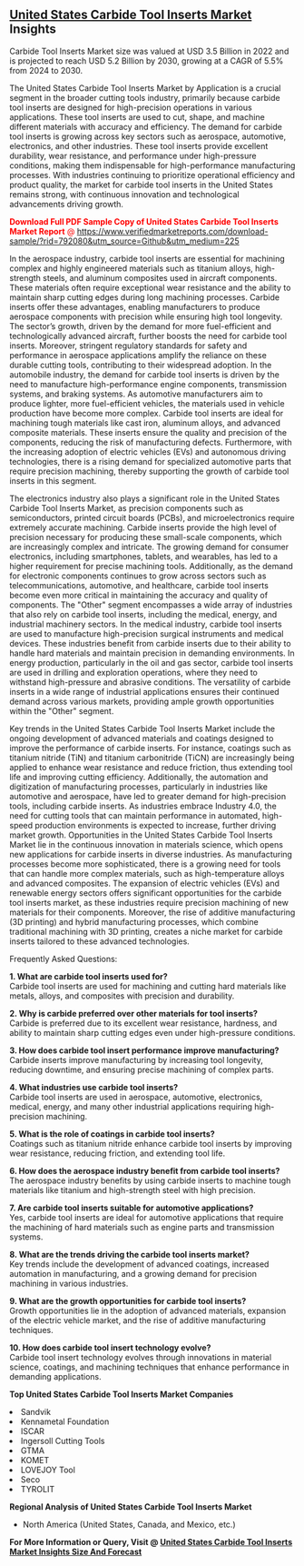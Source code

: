 <h2><a href="https://www.verifiedmarketreports.com/download-sample/?rid=792080&amp;utm_source=Github&amp;utm_medium=225" target="_blank">United States Carbide Tool Inserts Market</a> Insights</h2><p>Carbide Tool Inserts Market size was valued at USD 3.5 Billion in 2022 and is projected to reach USD 5.2 Billion by 2030, growing at a CAGR of 5.5% from 2024 to 2030.</p><p><p>The United States Carbide Tool Inserts Market by Application is a crucial segment in the broader cutting tools industry, primarily because carbide tool inserts are designed for high-precision operations in various applications. These tool inserts are used to cut, shape, and machine different materials with accuracy and efficiency. The demand for carbide tool inserts is growing across key sectors such as aerospace, automotive, electronics, and other industries. These tool inserts provide excellent durability, wear resistance, and performance under high-pressure conditions, making them indispensable for high-performance manufacturing processes. With industries continuing to prioritize operational efficiency and product quality, the market for carbide tool inserts in the United States remains strong, with continuous innovation and technological advancements driving growth. <p><span class=""><span style="color: #ff0000;"><strong>Download Full PDF Sample Copy of United States Carbide Tool Inserts Market Report</strong> @ </span><a href="https://www.verifiedmarketreports.com/download-sample/?rid=792080&amp;utm_source=Github&amp;utm_medium=225" target="_blank">https://www.verifiedmarketreports.com/download-sample/?rid=792080&amp;utm_source=Github&amp;utm_medium=225</a></span></p></p> <p>In the aerospace industry, carbide tool inserts are essential for machining complex and highly engineered materials such as titanium alloys, high-strength steels, and aluminum composites used in aircraft components. These materials often require exceptional wear resistance and the ability to maintain sharp cutting edges during long machining processes. Carbide inserts offer these advantages, enabling manufacturers to produce aerospace components with precision while ensuring high tool longevity. The sector’s growth, driven by the demand for more fuel-efficient and technologically advanced aircraft, further boosts the need for carbide tool inserts. Moreover, stringent regulatory standards for safety and performance in aerospace applications amplify the reliance on these durable cutting tools, contributing to their widespread adoption. In the automobile industry, the demand for carbide tool inserts is driven by the need to manufacture high-performance engine components, transmission systems, and braking systems. As automotive manufacturers aim to produce lighter, more fuel-efficient vehicles, the materials used in vehicle production have become more complex. Carbide tool inserts are ideal for machining tough materials like cast iron, aluminum alloys, and advanced composite materials. These inserts ensure the quality and precision of the components, reducing the risk of manufacturing defects. Furthermore, with the increasing adoption of electric vehicles (EVs) and autonomous driving technologies, there is a rising demand for specialized automotive parts that require precision machining, thereby supporting the growth of carbide tool inserts in this segment. <p>The electronics industry also plays a significant role in the United States Carbide Tool Inserts Market, as precision components such as semiconductors, printed circuit boards (PCBs), and microelectronics require extremely accurate machining. Carbide inserts provide the high level of precision necessary for producing these small-scale components, which are increasingly complex and intricate. The growing demand for consumer electronics, including smartphones, tablets, and wearables, has led to a higher requirement for precise machining tools. Additionally, as the demand for electronic components continues to grow across sectors such as telecommunications, automotive, and healthcare, carbide tool inserts become even more critical in maintaining the accuracy and quality of components. The "Other" segment encompasses a wide array of industries that also rely on carbide tool inserts, including the medical, energy, and industrial machinery sectors. In the medical industry, carbide tool inserts are used to manufacture high-precision surgical instruments and medical devices. These industries benefit from carbide inserts due to their ability to handle hard materials and maintain precision in demanding environments. In energy production, particularly in the oil and gas sector, carbide tool inserts are used in drilling and exploration operations, where they need to withstand high-pressure and abrasive conditions. The versatility of carbide inserts in a wide range of industrial applications ensures their continued demand across various markets, providing ample growth opportunities within the "Other" segment. <p>Key trends in the United States Carbide Tool Inserts Market include the ongoing development of advanced materials and coatings designed to improve the performance of carbide inserts. For instance, coatings such as titanium nitride (TiN) and titanium carbonitride (TiCN) are increasingly being applied to enhance wear resistance and reduce friction, thus extending tool life and improving cutting efficiency. Additionally, the automation and digitization of manufacturing processes, particularly in industries like automotive and aerospace, have led to greater demand for high-precision tools, including carbide inserts. As industries embrace Industry 4.0, the need for cutting tools that can maintain performance in automated, high-speed production environments is expected to increase, further driving market growth. Opportunities in the United States Carbide Tool Inserts Market lie in the continuous innovation in materials science, which opens new applications for carbide inserts in diverse industries. As manufacturing processes become more sophisticated, there is a growing need for tools that can handle more complex materials, such as high-temperature alloys and advanced composites. The expansion of electric vehicles (EVs) and renewable energy sectors offers significant opportunities for the carbide tool inserts market, as these industries require precision machining of new materials for their components. Moreover, the rise of additive manufacturing (3D printing) and hybrid manufacturing processes, which combine traditional machining with 3D printing, creates a niche market for carbide inserts tailored to these advanced technologies. <p>Frequently Asked Questions:</p> <p><strong>1. What are carbide tool inserts used for?</strong><br>Carbide tool inserts are used for machining and cutting hard materials like metals, alloys, and composites with precision and durability.</p> <p><strong>2. Why is carbide preferred over other materials for tool inserts?</strong><br>Carbide is preferred due to its excellent wear resistance, hardness, and ability to maintain sharp cutting edges even under high-pressure conditions.</p> <p><strong>3. How does carbide tool insert performance improve manufacturing?</strong><br>Carbide inserts improve manufacturing by increasing tool longevity, reducing downtime, and ensuring precise machining of complex parts.</p> <p><strong>4. What industries use carbide tool inserts?</strong><br>Carbide tool inserts are used in aerospace, automotive, electronics, medical, energy, and many other industrial applications requiring high-precision machining.</p> <p><strong>5. What is the role of coatings in carbide tool inserts?</strong><br>Coatings such as titanium nitride enhance carbide tool inserts by improving wear resistance, reducing friction, and extending tool life.</p> <p><strong>6. How does the aerospace industry benefit from carbide tool inserts?</strong><br>The aerospace industry benefits by using carbide inserts to machine tough materials like titanium and high-strength steel with high precision.</p> <p><strong>7. Are carbide tool inserts suitable for automotive applications?</strong><br>Yes, carbide tool inserts are ideal for automotive applications that require the machining of hard materials such as engine parts and transmission systems.</p> <p><strong>8. What are the trends driving the carbide tool inserts market?</strong><br>Key trends include the development of advanced coatings, increased automation in manufacturing, and a growing demand for precision machining in various industries.</p> <p><strong>9. What are the growth opportunities for carbide tool inserts?</strong><br>Growth opportunities lie in the adoption of advanced materials, expansion of the electric vehicle market, and the rise of additive manufacturing techniques.</p> <p><strong>10. How does carbide tool insert technology evolve?</strong><br>Carbide tool insert technology evolves through innovations in material science, coatings, and machining techniques that enhance performance in demanding applications.</p> </p><p><strong>Top United States Carbide Tool Inserts Market Companies</strong></p><div data-test-id=""><p><li>Sandvik</li><li> Kennametal Foundation</li><li> ISCAR</li><li> Ingersoll Cutting Tools</li><li> GTMA</li><li> KOMET</li><li> LOVEJOY Tool</li><li> Seco</li><li> TYROLIT</li></p><div><strong>Regional Analysis of&nbsp;United States Carbide Tool Inserts Market</strong></div><ul><li dir="ltr"><p dir="ltr">North America&nbsp;(United States, Canada, and Mexico, etc.)</p></li></ul><p><strong>For More Information or Query, Visit @&nbsp;</strong><strong><a href="https://www.verifiedmarketreports.com/product/carbide-tool-inserts-market/?utm_source=Github&amp;utm_medium=225" target="_blank">United States Carbide Tool Inserts Market Insights Size And Forecast</a></strong></p></div>
